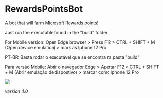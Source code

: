 # RewardsPointsBot
A bot that will farm Microsoft Rewards points!

Just run the executable found in the "build" folder

For Mobile version:
Open Edge browser > Press F12 > CTRL + SHIFT + M (Open device emulation) > mark as Iphone 12 Pro

PT-BR:
Basta rodar o executável que se encontra na pasta "build"

Para versão Mobile:
Abrir o navegador Edge > Apertar F12 > CTRL + SHIFT + M (Abrir emulação de dispostivo) > marcar como Iphone 12 Pro

<img src="https://i.imgur.com/DD7pgEQ.png">


*version 4.0*
